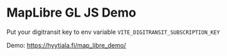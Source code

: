 # MapLibre GL JS Demo

Put your digitransit key to env variable `VITE_DIGITRANSIT_SUBSCRIPTION_KEY`

Demo: https://hyytiala.fi/map_libre_demo/
